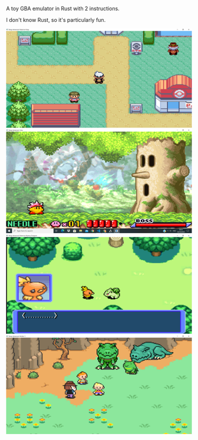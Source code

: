 A toy GBA emulator in Rust with 2 instructions.

I don't know Rust, so it's particularly fun.

<img src=Image1.png> </img> <img src=Image2.png> </img>
<br>
<img src=Image3.png> </img> <img src=Image4.png> </img>
